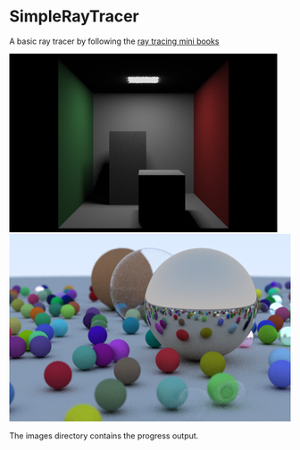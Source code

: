 # SimpleRayTracer

A basic ray tracer by following the [ray tracing mini books](https://www.amazon.com/gp/product/B0785N5QTC?ref=series_rw_dp_labf)

![img](https://raw.githubusercontent.com/chunkyguy/SimpleRayTracer/master/images/030_sample_light_rays.png)
![img](https://github.com/chunkyguy/SimpleRayTracer/blob/master/images/016_scene.png)

The images directory contains the progress output.

